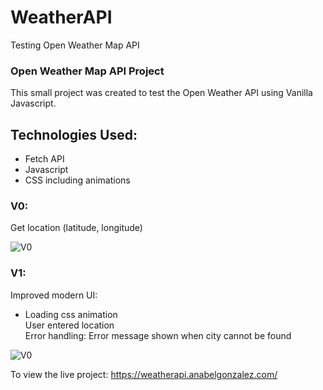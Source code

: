 # WeatherAPI

Testing Open Weather Map API

### Open Weather Map API Project

This small project was created to test the Open Weather API using Vanilla Javascript.

## Technologies Used:
* Fetch API
* Javascript
* CSS including animations

### V0: 
Get location (latitude, longitude)

![V0](https://weatherapi.anabelgonzalez.com/weather-api-v0.png)

### V1:
Improved modern UI:
  - Loading css animation  
User entered location  
Error handling: Error message shown when city cannot be found


![V0](https://weatherapi.anabelgonzalez.com/weather-api-v1.png)

To view the live project:
https://weatherapi.anabelgonzalez.com/
